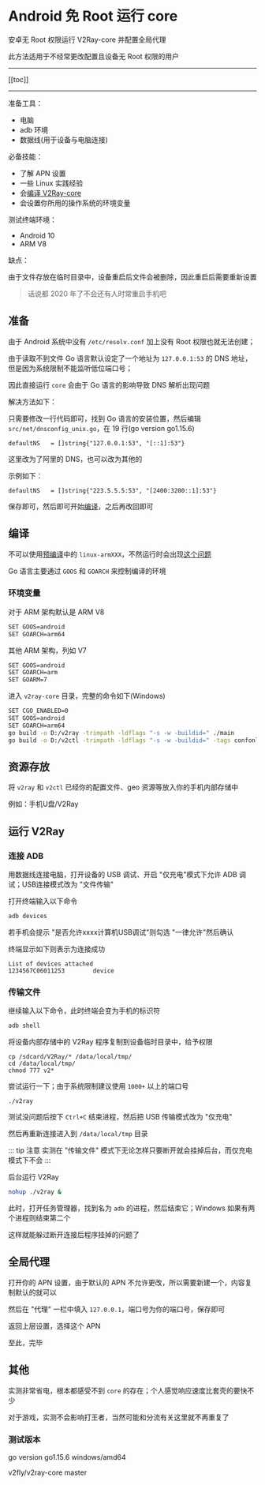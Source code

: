 # Android 免 Root 运行 core

安卓无 Root 权限运行 V2Ray-core 并配置全局代理

此方法适用于不经常更改配置且设备无 Root 权限的用户
___

[[toc]]
___

准备工具：

* 电脑
* adb 环境
* 数据线(用于设备与电脑连接)

必备技能：

* 了解 APN 设置
* 一些 Linux 实践经验
* 会[编译 V2Ray-core](https://www.v2fly.org/developer/intro/compile.html#%E5%A4%9A%E7%A7%8D%E6%9E%84%E5%BB%BA%E6%96%B9%E5%BC%8F)
* 会设置你所用的操作系统的环境变量

测试终端环境：

* Android 10
* ARM V8

缺点：

由于文件存放在临时目录中，设备重启后文件会被删除，因此重启后需要重新设置

> 话说都 2020 年了不会还有人时常重启手机吧

## 准备

由于 Android 系统中没有 `/etc/resolv.conf` 加上没有 Root 权限也就无法创建；

由于读取不到文件 Go 语言默认设定了一个地址为 `127.0.0.1:53` 的 DNS 地址，但是因为系统限制不能监听低位端口号；

因此直接运行 `core` 会由于 Go 语言的影响导致 DNS 解析出现问题

解决方法如下：

只需要修改一行代码即可，找到 Go 语言的安装位置，然后编辑 `src/net/dnsconfig_unix.go`，在 19 行(go version go1.15.6)

```vim
defaultNS   = []string{"127.0.0.1:53", "[::1]:53"}
```

这里改为了阿里的 DNS，也可以改为其他的

示例如下：

```vim
defaultNS   = []string{"223.5.5.5:53", "[2400:3200::1]:53"}
```

保存即可，然后即可开始[编译](#编译)，之后再改回即可

## 编译

不可以使用[预编译](https://github.com/v2fly/v2ray-core/releases)中的 `linux-armXXX`，不然运行时会出现[这个问题](https://github.com/v2ray/discussion/issues/555)

Go 语言主要通过 `GOOS` 和 `GOARCH` 来控制编译的环境

### 环境变量

对于 ARM 架构默认是 ARM V8

```bash
SET GOOS=android
SET GOARCH=arm64
```

其他 ARM 架构，列如 V7

```bash
SET GOOS=android
SET GOARCH=arm
SET GOARM=7
```

进入 `v2ray-core` 目录，完整的命令如下(Windows)

```bash
SET CGO_ENABLED=0
SET GOOS=android
SET GOARCH=arm64
go build -o D:/v2ray -trimpath -ldflags "-s -w -buildid=" ./main
go build -o D:/v2ctl -trimpath -ldflags "-s -w -buildid=" -tags confonly ./infra/control/main
```

## 资源存放

将 `v2ray` 和 `v2ctl` 已经你的配置文件、geo 资源等放入你的手机内部存储中

例如：手机U盘/V2Ray

## 运行 V2Ray

### 连接 ADB

用数据线连接电脑，打开设备的 USB 调试、开启 "仅充电"模式下允许 ADB 调试；USB连接模式改为 "文件传输"

打开终端输入以下命令

```bash
adb devices
```

若手机会提示 "是否允许xxxx计算机USB调试"则勾选 "一律允许"然后确认

终端显示如下则表示为连接成功

```
List of devices attached
1234567C06011253        device
```

### 传输文件

继续输入以下命令，此时终端会变为手机的标识符

```bash
adb shell
```

将设备内部存储中的 V2Ray 程序复制到设备临时目录中，给予权限

```
cp /sdcard/V2Ray/* /data/local/tmp/
cd /data/local/tmp/
chmod 777 v2*
```

尝试运行一下；由于系统限制建议使用 `1000+` 以上的端口号

```
./v2ray
```

测试没问题后按下 `Ctrl+C` 结束进程，然后把 USB 传输模式改为 "仅充电"

然后再重新连接进入到 `/data/local/tmp` 目录

::: tip 注意
实测在 "传输文件" 模式下无论怎样只要断开就会挂掉后台，而仅充电模式下不会
:::

后台运行 V2Ray

```bash
nohup ./v2ray &
```

此时，打开任务管理器，找到名为 `adb` 的进程，然后结束它；Windows 如果有两个进程则结束第二个

这样就能躲过断开连接后程序挂掉的问题了

## 全局代理

打开你的 APN 设置，由于默认的 APN 不允许更改，所以需要新建一个，内容复制默认的就可以

然后在 "代理" 一栏中填入 `127.0.0.1`，端口号为你的端口号，保存即可

返回上层设置，选择这个 APN

至此，完毕

## 其他

实测非常省电，根本都感受不到 `core` 的存在；个人感觉响应速度比套壳的要快不少

对于游戏，实测不会影响打王者，当然可能和分流有关这里就不再重复了

### 测试版本

go version go1.15.6 windows/amd64

v2fly/v2ray-core master